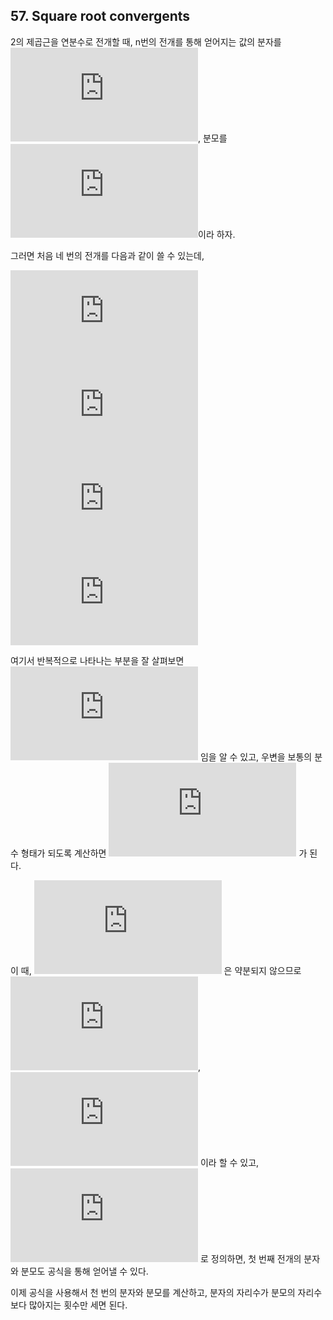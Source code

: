 ## 57. Square root convergents

2의 제곱근을 연분수로 전개할 때, n번의 전개를 통해 얻어지는 값의 분자를 ![a_{n}](https://latex.codecogs.com/svg.latex?a_%7Bn%7D), 분모를 ![b_{n}](https://latex.codecogs.com/svg.latex?b_%7Bn%7D)이라 하자.

그러면 처음 네 번의 전개를 다음과 같이 쓸 수 있는데,

![\frac{a_{1}}{b_{1}} = \frac{3}{2} = 1 + \frac{1}{2}](https://latex.codecogs.com/svg.latex?%5Cfrac%7Ba_%7B1%7D%7D%7Bb_%7B1%7D%7D%20%3D%20%5Cfrac%7B3%7D%7B2%7D%20%3D%201%20&plus;%20%5Cfrac%7B1%7D%7B2%7D)<br>
![\frac{a_{2}}{b_{2}} = \frac{7}{5} = 1 + \frac{1}{2 + \frac{1}{2}}](https://latex.codecogs.com/svg.latex?%5Cfrac%7Ba_%7B2%7D%7D%7Bb_%7B2%7D%7D%20%3D%20%5Cfrac%7B7%7D%7B5%7D%20%3D%201%20&plus;%20%5Cfrac%7B1%7D%7B2%20&plus;%20%5Cfrac%7B1%7D%7B2%7D%7D)<br>
![\frac{a_{3}}{b_{3}} = \frac{17}{12} = 1 + \frac{1}{2 + \frac{1}{2 + \frac{1}{2}}}](https://latex.codecogs.com/svg.latex?%5Cfrac%7Ba_%7B3%7D%7D%7Bb_%7B3%7D%7D%20%3D%20%5Cfrac%7B17%7D%7B12%7D%20%3D%201%20&plus;%20%5Cfrac%7B1%7D%7B2%20&plus;%20%5Cfrac%7B1%7D%7B2%20&plus;%20%5Cfrac%7B1%7D%7B2%7D%7D%7D)<br>
![\frac{a_{4}}{b_{4}} = \frac{41}{29} = 1 + \frac{1}{2 + \frac{1}{2 + \frac{1}{2 + \frac{1}{2}}}}](https://latex.codecogs.com/svg.latex?%5Cfrac%7Ba_%7B4%7D%7D%7Bb_%7B4%7D%7D%20%3D%20%5Cfrac%7B41%7D%7B29%7D%20%3D%201%20&plus;%20%5Cfrac%7B1%7D%7B2%20&plus;%20%5Cfrac%7B1%7D%7B2%20&plus;%20%5Cfrac%7B1%7D%7B2%20&plus;%20%5Cfrac%7B1%7D%7B2%7D%7D%7D%7D)

여기서 반복적으로 나타나는 부분을 잘 살펴보면 ![\frac{a_{n+1}}{b_{n+1}} = 1 + \frac{1}{1 + \frac{a_{n}}{b_{n}}}](https://latex.codecogs.com/svg.latex?%5Cfrac%7Ba_%7Bn&plus;1%7D%7D%7Bb_%7Bn&plus;1%7D%7D%20%3D%201%20&plus;%20%5Cfrac%7B1%7D%7B1%20&plus;%20%5Cfrac%7Ba_%7Bn%7D%7D%7Bb_%7Bn%7D%7D%7D) 임을 알 수 있고, 우변을 보통의 분수 형태가 되도록 계산하면 ![\frac{a_{n+1}}{b_{n+1}} = \frac{a_{n} + 2b_{n}}{a_{n} + b_{n}}](https://latex.codecogs.com/svg.latex?%5Cfrac%7Ba_%7Bn&plus;1%7D%7D%7Bb_%7Bn&plus;1%7D%7D%20%3D%20%5Cfrac%7Ba_%7Bn%7D%20&plus;%202b_%7Bn%7D%7D%7Ba_%7Bn%7D%20&plus;%20b_%7Bn%7D%7D) 가 된다.

이 때, ![\frac{a_{n} + 2b_{n}}{a_{n} + b_{n}}](https://latex.codecogs.com/svg.latex?%5Cfrac%7Ba_%7Bn%7D%20&plus;%202b_%7Bn%7D%7D%7Ba_%7Bn%7D%20&plus;%20b_%7Bn%7D%7D) 은 약분되지 않으므로 ![a_{n+1} = a_{n} + 2b_{n}](https://latex.codecogs.com/svg.latex?a_%7Bn&plus;1%7D%20%3D%20a_%7Bn%7D%20&plus;%202b_%7Bn%7D), ![b_{n+1} = a_{n} + b_{n}](https://latex.codecogs.com/svg.latex?b_%7Bn&plus;1%7D%20%3D%20a_%7Bn%7D%20&plus;%20b_%7Bn%7D) 이라 할 수 있고, ![a_{0} = b_{0} = 1](https://latex.codecogs.com/svg.latex?a_%7B0%7D%20%3D%20b_%7B0%7D%20%3D%201) 로 정의하면, 첫 번째 전개의 분자와 분모도 공식을 통해 얻어낼 수 있다.

이제 공식을 사용해서 천 번의 분자와 분모를 계산하고, 분자의 자리수가 분모의 자리수보다 많아지는 횟수만 세면 된다.

